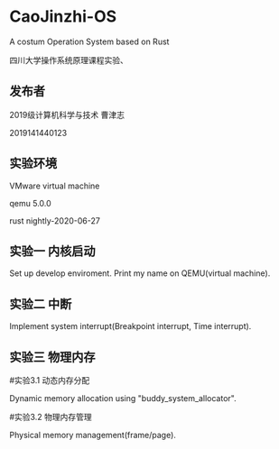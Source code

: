 # CaoJinzhi-OS
A costum Operation System based on Rust

四川大学操作系统原理课程实验、

## 发布者
2019级计算机科学与技术 曹津志

2019141440123

## 实验环境
VMware virtual machine

qemu 5.0.0

rust nightly-2020-06-27

## 实验一 内核启动
Set up develop enviroment. Print my name on QEMU(virtual machine).

## 实验二 中断
Implement system interrupt(Breakpoint interrupt, Time interrupt).

## 实验三 物理内存
#实验3.1 动态内存分配

Dynamic memory allocation using "buddy_system_allocator".

#实验3.2 物理内存管理

Physical memory management(frame/page).
